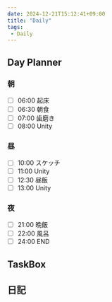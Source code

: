 ```yaml
---
date: 2024-12-21T15:12:41+09:00
title: "Daily"
tags:
 - Daily
---
```


## Day Planner

### 朝
- [ ] 06:00 起床
- [ ] 06:30 朝食
- [ ] 07:00 歯磨き
- [ ] 08:00 Unity

### 昼
- [ ] 10:00 スケッチ
- [ ] 11:00 Unity
- [ ] 12:30 昼飯
- [ ] 13:00 Unity

### 夜
- [ ] 21:00 晩飯
- [ ] 22:00 風呂
- [ ] 24:00 END

## TaskBox

## 日記
